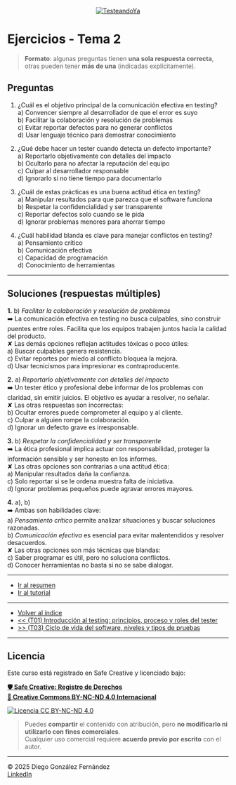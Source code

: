 <p align=center>
<a href="https://www.testeandoya.com">
  <img src="testeandoya_logo.jpg" alt="TesteandoYa" style="max-width: 20%; height: auto; display: block; margin: auto;" />
</a>
</p>

# Ejercicios - Tema 2

> **Formato**: algunas preguntas tienen **una sola respuesta correcta**, otras pueden tener **más de una** (indicadas explícitamente).

## Preguntas

1. ¿Cuál es el objetivo principal de la comunicación efectiva en testing?  
   a) Convencer siempre al desarrollador de que el error es suyo  
   b) Facilitar la colaboración y resolución de problemas  
   c) Evitar reportar defectos para no generar conflictos  
   d) Usar lenguaje técnico para demostrar conocimiento

2. ¿Qué debe hacer un tester cuando detecta un defecto importante?  
   a) Reportarlo objetivamente con detalles del impacto  
   b) Ocultarlo para no afectar la reputación del equipo  
   c) Culpar al desarrollador responsable  
   d) Ignorarlo si no tiene tiempo para documentarlo

3. ¿Cuál de estas prácticas es una buena actitud ética en testing?  
   a) Manipular resultados para que parezca que el software funciona  
   b) Respetar la confidencialidad y ser transparente  
   c) Reportar defectos solo cuando se le pida  
   d) Ignorar problemas menores para ahorrar tiempo

4. ¿Cuál habilidad blanda es clave para manejar conflictos en testing?  
   a) Pensamiento crítico  
   b) Comunicación efectiva  
   c) Capacidad de programación  
   d) Conocimiento de herramientas

---

## Soluciones (respuestas múltiples)

**1.** b) *Facilitar la colaboración y resolución de problemas*  
➡️ La comunicación efectiva en testing no busca culpables, sino construir puentes entre roles. Facilita que los equipos trabajen juntos hacia la calidad del producto.  
✘ Las demás opciones reflejan actitudes tóxicas o poco útiles:  
   a) Buscar culpables genera resistencia.  
   c) Evitar reportes por miedo al conflicto bloquea la mejora.  
   d) Usar tecnicismos para impresionar es contraproducente.

**2.** a) *Reportarlo objetivamente con detalles del impacto*  
➡️ Un tester ético y profesional debe informar de los problemas con claridad, sin emitir juicios. El objetivo es ayudar a resolver, no señalar.  
✘ Las otras respuestas son incorrectas:  
   b) Ocultar errores puede comprometer al equipo y al cliente.  
   c) Culpar a alguien rompe la colaboración.  
   d) Ignorar un defecto grave es irresponsable.

**3.** b) *Respetar la confidencialidad y ser transparente*  
➡️ La ética profesional implica actuar con responsabilidad, proteger la información sensible y ser honesto en los informes.  
✘ Las otras opciones son contrarias a una actitud ética:  
   a) Manipular resultados daña la confianza.  
   c) Solo reportar si se le ordena muestra falta de iniciativa.  
   d) Ignorar problemas pequeños puede agravar errores mayores.

**4.** a), b)  
➡️ Ambas son habilidades clave:  
   a) *Pensamiento crítico* permite analizar situaciones y buscar soluciones razonadas.  
   b) *Comunicación efectiva* es esencial para evitar malentendidos y resolver desacuerdos.  
✘ Las otras opciones son más técnicas que blandas:  
   c) Saber programar es útil, pero no soluciona conflictos.  
   d) Conocer herramientas no basta si no se sabe dialogar.

---

- [Ir al resumen](./readme.md)
- [Ir al tutorial](./tutorial.md)

---

- [Volver al índice](../readme.md)
- [<< (T01) Introducción al testing: principios, proceso y roles del tester](../Tema01/readme.md)
- [>> (T03) Ciclo de vida del software, niveles y tipos de pruebas](../Tema03/readme.md)

---

## Licencia

Este curso está registrado en Safe Creative y licenciado bajo:

[**🛡️ Safe Creative: Registro de Derechos**](https://www.safecreative.org)  
[**🪪 Creative Commons BY-NC-ND 4.0 Internacional**](http://creativecommons.org/licenses/by-nc-nd/4.0/)

[![Licencia CC BY-NC-ND 4.0](https://licensebuttons.net/l/by-nc-nd/4.0/88x31.png)](http://creativecommons.org/licenses/by-nc-nd/4.0/)

> Puedes **compartir** el contenido con atribución, pero **no modificarlo ni utilizarlo con fines comerciales**.  
> Cualquier uso comercial requiere **acuerdo previo por escrito** con el autor.

---

© 2025 Diego González Fernández  
[LinkedIn](https://www.linkedin.com/in/diego-gonzalez-fernandez)

